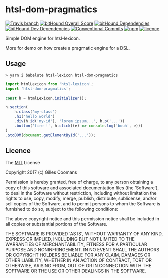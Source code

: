 # htsl-dom-pragmatics

[![Travis branch](https://img.shields.io/travis/nomocas/htsl-dom-pragmatics/master.svg)](https://travis-ci.org/nomocas/htsl-dom-pragmatics)
[![bitHound Overall Score](https://www.bithound.io/github/nomocas/htsl-dom-pragmatics/badges/score.svg)](https://www.bithound.io/github/nomocas/htsl-dom-pragmatics)
[![bitHound Dependencies](https://www.bithound.io/github/nomocas/htsl-dom-pragmatics/badges/dependencies.svg)](https://www.bithound.io/github/nomocas/htsl-dom-pragmatics/master/dependencies/npm)
[![bitHound Dev Dependencies](https://www.bithound.io/github/nomocas/htsl-dom-pragmatics/badges/devDependencies.svg)](https://www.bithound.io/github/nomocas/htsl-dom-pragmatics/master/dependencies/npm)
[![Conventional Commits](https://img.shields.io/badge/Conventional%20Commits-1.0.0-yellow.svg)](https://conventionalcommits.org)
[![npm](https://img.shields.io/npm/v/htsl-dom-pragmatics.svg)]()
[![licence](https://img.shields.io/npm/l/htsl-dom-pragmatics.svg)](https://spdx.org/licenses/MIT)
<!-- [![npm-downloads](https://img.shields.io/npm/dm/htsl-dom-pragmatics.svg)]() -->

Simple DOM engine for htsl-lexicon.

More for demo on how create a pragmatic engine for a DSL.

## Usage

```
> yarn i babelute htsl-lexicon htsl-dom-pragmatics
```

```javascript
import htmlLexicon from 'htsl-lexicon';
import 'htsl-dom-pragmatics';

const h = htmlLexicon.initializer();

h.section(
	h.class('my-class')
	.h1('hello world')
	.div(h.id('my-id'), 'lorem ipsum...', h.p('...'))
	.button('fire !', h.click((e) => console.log('bouh', e)))
)
.$toDOM(document.getElementById('...'));
```

## Licence

The [MIT](http://opensource.org/licenses/MIT) License

Copyright 2017 (c) Gilles Coomans

Permission is hereby granted, free of charge, to any person obtaining a copy of this software and associated documentation files (the 'Software'), to deal in the Software without restriction, including without limitation the rights to use, copy, modify, merge, publish, distribute, sublicense, and/or sell copies of the Software, and to permit persons to whom the Software is furnished to do so, subject to the following conditions:

The above copyright notice and this permission notice shall be included in all copies or substantial portions of the Software.

THE SOFTWARE IS PROVIDED 'AS IS', WITHOUT WARRANTY OF ANY KIND, EXPRESS OR IMPLIED, INCLUDING BUT NOT LIMITED TO THE WARRANTIES OF MERCHANTABILITY, FITNESS FOR A PARTICULAR PURPOSE AND NONINFRINGEMENT. IN NO EVENT SHALL THE AUTHORS OR COPYRIGHT HOLDERS BE LIABLE FOR ANY CLAIM, DAMAGES OR OTHER LIABILITY, WHETHER IN AN ACTION OF CONTRACT, TORT OR OTHERWISE, ARISING FROM, OUT OF OR IN CONNECTION WITH THE SOFTWARE OR THE USE OR OTHER DEALINGS IN THE SOFTWARE.
